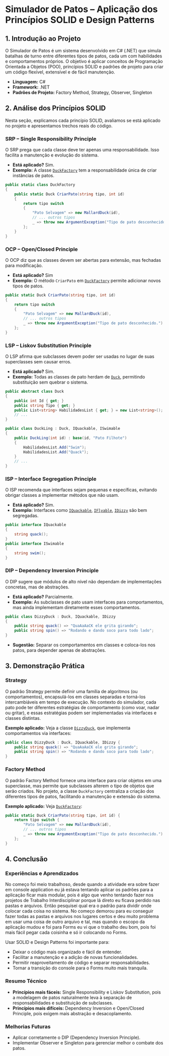 # Simulador de Patos – Aplicação dos Princípios SOLID e Design Patterns

## 1. Introdução ao Projeto

O Simulador de Patos é um sistema desenvolvido em C# (.NET) que simula batalhas de turno entre diferentes tipos de patos, cada um com habilidades e comportamentos próprios. O objetivo é aplicar conceitos de Programação Orientada a Objetos (POO), princípios SOLID e padrões de projeto para criar um código flexível, extensível e de fácil manutenção.

- **Linguagem:** C#
- **Framework:** .NET
- **Padrões de Projeto:** Factory Method, Strategy, Observer, Singleton

## 2. Análise dos Princípios SOLID

Nesta seção, explicamos cada princípio SOLID, avaliamos se está aplicado no projeto e apresentamos trechos reais do código.

### SRP – Single Responsibility Principle

O SRP prega que cada classe deve ter apenas uma responsabilidade. Isso facilita a manutenção e evolução do sistema.

- **Está aplicado?** Sim.
- **Exemplo:** A classe [`DuckFactory`](Simulador-de-Patos-Forms/Simulador-de-Patos/Services/DuckFactory.cs) tem a responsabilidade única de criar instâncias de patos.

```csharp
public static class DuckFactory
{
    public static Duck CriarPato(string tipo, int id)
    {
        return tipo switch
        {
            "Pato Selvagem" => new MallardDuck(id),
            // ... outros tipos
            _ => throw new ArgumentException("Tipo de pato desconhecido.")
        };
    }
}
```

### OCP – Open/Closed Principle

O OCP diz que as classes devem ser abertas para extensão, mas fechadas para modificação.

- **Está aplicado?** Sim
- **Exemplo:** O método `CriarPato` em [`DuckFactory`](Simulador-de-Patos-Forms/Simulador-de-Patos/Services/DuckFactory.cs) permite adicionar novos tipos de patos.

```csharp
public static Duck CriarPato(string tipo, int id)
{
    return tipo switch
    {
        "Pato Selvagem" => new MallardDuck(id),
        // ... outros tipos
        _ => throw new ArgumentException("Tipo de pato desconhecido.")
    };
}
```

### LSP – Liskov Substitution Principle

O LSP afirma que subclasses devem poder ser usadas no lugar de suas superclasses sem causar erros.

- **Está aplicado?** Sim.
- **Exemplo:** Todas as classes de pato herdam de [`Duck`](Simulador-de-Patos-Forms/Simulador-de-Patos/Models/Duck.cs), permitindo substituição sem quebrar o sistema.

```csharp
public abstract class Duck
{
    public int Id { get; }
    public string Tipo { get; }
    public List<string> HabilidadesList { get; } = new List<string>();
    // ...
}

public class DuckLing : Duck, IQuackable, ISwimable
{
    public DuckLing(int id) : base(id, "Pato Filhote")
    {
        HabilidadesList.Add("Swim");
        HabilidadesList.Add("Quack");
    }
    // ...
}
```

### ISP – Interface Segregation Principle

O ISP recomenda que interfaces sejam pequenas e específicas, evitando obrigar classes a implementar métodos que não usam.

- **Está aplicado?** Sim.
- **Exemplo:** Interfaces como [`IQuackable`](Simulador-de-Patos-Forms/Simulador-de-Patos/Interfaces/IQuackable.cs), [`IFlyable`](Simulador-de-Patos-Forms/Simulador-de-Patos/Interfaces/IFlyable.cs), [`IDizzy`](Simulador-de-Patos-Forms/Simulador-de-Patos/Interfaces/IDizzy.cs) são bem segregadas.

```csharp
public interface IQuackable
{
    string quack();
}
public interface ISwimable
{
    string swim();
}
```

### DIP – Dependency Inversion Principle

O DIP sugere que módulos de alto nível não dependam de implementações concretas, mas de abstrações.

- **Está aplicado?** Parcialmente.
- **Exemplo:** As subclasses de pato usam interfaces para comportamentos, mas ainda implementam diretamente esses comportamentos.

```csharp
public class DizzyDuck : Duck, IQuackable, IDizzy
{
    public string quack() => "QuaAaAaCK ele grita girando";
    public string spin() => "Rodando e dando soco para todo lado";
}
```

- **Sugestão:** Separar os comportamentos em classes e coloca-los nos patos, para depender apenas de abstrações.

## 3. Demonstração Prática

### Strategy

O padrão Strategy permite definir uma família de algoritmos (ou comportamentos), encapsulá-los em classes separadas e torná-los intercambiáveis em tempo de execução. No contexto do simulador, cada pato pode ter diferentes estratégias de comportamento (como voar, nadar ou gritar), e essas estratégias podem ser implementadas via interfaces e classes distintas.

**Exemplo aplicado:**
Veja a classe [`DizzyDuck`](Simulador-de-Patos-Forms/Simulador-de-Patos/Models/DizzyDuck.cs), que implementa comportamentos via interfaces:

```csharp
public class DizzyDuck : Duck, IQuackable, IDizzy {
    public string quack() => "QuaAaAaCK ele grita girando";
    public string spin() => "Rodando e dando soco para todo lado";
}
```

### Factory Method

O padrão Factory Method fornece uma interface para criar objetos em uma superclasse, mas permite que subclasses alterem o tipo de objetos que serão criados. No projeto, a classe `DuckFactory` centraliza a criação dos diferentes tipos de patos, facilitando a manutenção e extensão do sistema.

**Exemplo aplicado:**
Veja [`DuckFactory`](Simulador-de-Patos-Forms/Simulador-de-Patos/Services/DuckFactory.cs):

```csharp
public static Duck CriarPato(string tipo, int id) {
    return tipo switch {
        "Pato Selvagem" => new MallardDuck(id),
        // ... outros tipos
        _ => throw new ArgumentException("Tipo de pato desconhecido.")
    };
}
```

## 4. Conclusão

### Experiências e Aprendizados

No começo foi meio trabalhoso, desde quando a atividade era sobre fazer em console application eu já estava tentando aplicar os padrões para a aplicação ficar mais modular, pois é algo que venho tentando fazer nos projetos de Trabalho Interdisciplinar porque lá direto eu ficava perdido nas pastas e arquivos. Então pesquisei qual era o padrão para dividir onde colocar cada coisa no sistema. No começo demorou para eu conseguir fazer todas as pastas e arquivos nos lugares certos e deu muito problema em usar uma coisa de outro arquivo e tal, mas quando o escopo da aplicação mudou e foi para Forms eu vi que o trabalho deu bom, pois foi mais fácil pegar cada coisinha e só ir colocando no Forms.

Usar SOLID e Design Patterns foi importante para:

- Deixar o código mais organizado e fácil de entender.
- Facilitar a manutenção e a adição de novas funcionalidades.
- Permitir reaproveitamento de código e separar responsabilidades.
- Tornar a transição do console para o Forms muito mais tranquila.

### Resumo Técnico

- **Princípios mais fáceis:** Single Responsibility e Liskov Substitution, pois a modelagem de patos naturalmente leva à separação de responsabilidades e substituição de subclasses.
- **Princípios mais difíceis:** Dependency Inversion e Open/Closed Principle, pois exigem mais abstração e desacoplamento.

### Melhorias Futuras

- Aplicar corretamente o DIP (Dependency Inversion Principle).
- Implementar Observer e Singleton para gerenciar melhor o combate dos patos.
